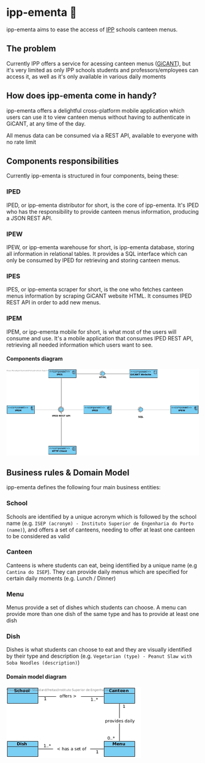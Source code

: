 # ipp-ementa 🍕

ipp-ementa aims to ease the access of [IPP](https://www.ipp.pt/) schools canteen menus.

## The problem
Currently IPP offers a service for acessing canteen menus ([GiCANT](https://portal.ipp.pt/GICANT/Info_GiCANT.aspx)), but it's very limited as only IPP schools students and professors/employees can access it, as well as it's only available in various daily moments

## How does ipp-ementa come in handy? 
ipp-ementa offers a delightful cross-platform mobile application which users can use it to view canteen menus without having to authenticate in GiCANT, at any time of the day.

All menus data can be consumed via a REST API, available to everyone with no rate limit

## Components responsibilities

Currently ipp-ementa is structured in four components, being these:

### IPED

IPED, or ipp-ementa distributor for short, is the core of ipp-ementa. It's IPED who has the responsibility to provide canteen menus information, producing a JSON REST API.

### IPEW

IPEW, or ipp-ementa warehouse for short, is ipp-ementa database, storing all information in relational tables. It provides a SQL interface which can only be consumed by IPED for retrieving and storing canteen menus.

### IPES

IPES, or ipp-ementa scraper for short, is the one who fetches canteen menus information by scraping GiCANT website HTML. It consumes IPED REST API in order to add new menus.

### IPEM

IPEM, or ipp-ementa mobile for short, is what most of the users will consume and use. It's a mobile application that consumes IPED REST API, retrieving all needed information which users want to see.


#### Components diagram

![SYSTEM_ARCHITECTURE_COMPONENTS_DIAGRAM](documentation/system_architecture/IPP-EMENTA_COMPONENTS_DIAGRAM.jpg)


## Business rules & Domain Model 

ipp-ementa defines the following four main business entities:

### School

Schools are identified by a unique acronym which is followed by the school name (e.g. `ISEP (acronym) - Instituto Superior de Engenharia do Porto (name)`), and offers a set of canteens, needing to offer at least one canteen to be considered as valid

### Canteen

Canteens is where students can eat, being identified by a unique name (e.g `Cantina do ISEP`). They can provide daily menus which are specified for certain daily moments (e.g. Lunch / Dinner)

### Menu

Menus provide a set of dishes which students can choose. A menu can provide more than one dish of the same type and has to provide at least one dish

### Dish

Dishes is what students can choose to eat and they are visually identified by their type and description (e.g. `Vegetarian (type) - Peanut Slaw with Soba Noodles (description)`)


#### Domain model diagram

![DOMAIN_MODEL_DIAGRAM](documentation/business_model/IPP-EMENTA_DOMAIN_MODEL_DIAGRAM.jpg)